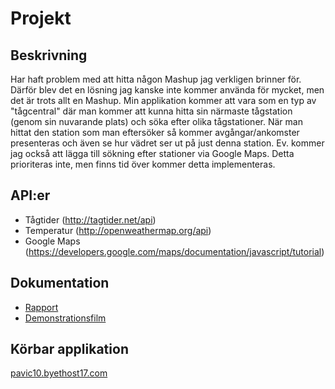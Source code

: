 # Projekt

## Beskrivning
Har haft problem med att hitta någon Mashup jag verkligen brinner för. Därför blev det en lösning jag kanske inte kommer använda för mycket, men det är trots allt en Mashup.
Min applikation kommer att vara som en typ av "tågcentral" där man kommer att kunna hitta sin närmaste tågstation (genom sin nuvarande plats) och söka efter olika tågstationer.
När man hittat den station som man eftersöker så kommer avgångar/ankomster presenteras och även se hur vädret ser ut på just denna station.
Ev. kommer jag också att lägga till sökning efter stationer via Google Maps. Detta prioriteras inte, men finns tid över kommer detta implementeras.

## API:er
- Tågtider (http://tagtider.net/api)
- Temperatur (http://openweathermap.org/api)
- Google Maps (https://developers.google.com/maps/documentation/javascript/tutorial)

## Dokumentation
- [Rapport](project-report.md)
- [Demonstrationsfilm](https://www.youtube.com/watch?v=kHtFpETYTQM)

## Körbar applikation
[pavic10.byethost17.com](http://pavic10.byethost17.com/projects/1dv449-project/)

